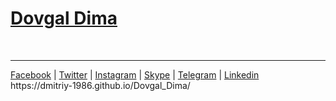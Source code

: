 
<h1><a href="http://dovgaldima.pp.ua">Dovgal Dima</a></h1><br><hr>
<a title="Facebook" href="https://www.facebook.com/profile.php?id=100026817609832">Facebook</a> |
<a title="Twitter" href="https://twitter.com/siEcDal41krrZOe">Twitter</a> |
<a title="Instagram" href="https://www.instagram.com/dmitriy_dovgal/?hl=ru">Instagram</a> |
<a  title="Skype" href="skype:+380981180209?call">Skype</a> |
<a title="Telegram" href="tg://resolve?domain=DovgalDmitriy">Telegram</a> |
 <a title="Linkedin" href="https://www.linkedin.com/in/%D0%B4%D0%BC%D0%B8%D1%82%D1%80%D0%B8%D0%B9-%D0%B4%D0%BE%D0%B2%D0%B3%D0%B0%D0%BB%D1%8C-2672141a2/">Linkedin</a>
 <br>
https://dmitriy-1986.github.io/Dovgal_Dima/

